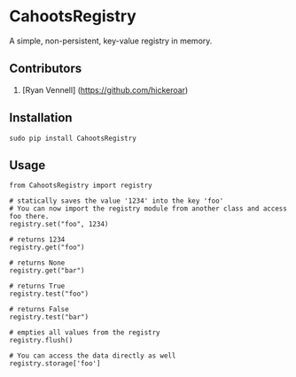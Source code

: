 CahootsRegistry
===============

A simple, non-persistent, key-value registry in memory.

Contributors
------------
1. [Ryan Vennell] (https://github.com/hickeroar)

Installation
------------

`sudo pip install CahootsRegistry`

Usage
-----

```
from CahootsRegistry import registry

# statically saves the value '1234' into the key 'foo'
# You can now import the registry module from another class and access foo there.
registry.set("foo", 1234)

# returns 1234
registry.get("foo")

# returns None
registry.get("bar")

# returns True 
registry.test("foo")

# returns False
registry.test("bar")

# empties all values from the registry
registry.flush()

# You can access the data directly as well
registry.storage['foo']
```
